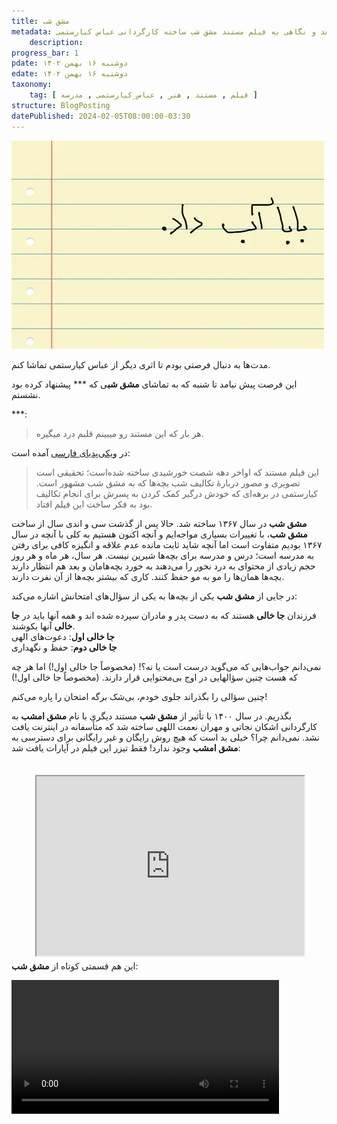 ```yaml
---
title: مشق شب
metadata: نقد و نگاهی به فیلم مستند مشق شب ساخته کارگردانی عباس کیارستمی 
    description: 
progress_bar: 1
pdate: دوشنبه ۱۶ بهمن ۱۴۰۲
edate: دوشنبه ۱۶ بهمن ۱۴۰۲    
taxonomy: 
    tag: [ فیلم , مستند , هنر , عباس_کیارستمی , مدرسه ]
structure: BlogPosting
datePublished: 2024-02-05T08:00:00-03:30
---
```

![ خداحافظ! ](note-paper-background-with-hole-punches_78370-2344.webp?classes=center&loading=lazy)
<div class="align-center">
</div>

مدت‌ها به دنبال فرصتی بودم تا اثری دیگر از عباس کیارستمی تماشا کنم.

این فرصت پیش نیامد تا شنبه که به تماشای **مشق شب**ی که *** پیشنهاد کرده بود نشستم.

***:

> هر بار که این مستند رو میبینم قلبم درد میگیره.

در
<a href=https://web.archive.org/web/20220705082140/https://fa.wikipedia.org/wiki/مشق_شب>
ویکی‌پدیای فارسی</a>
آمده است:

> این فیلم مستند که اواخر دهه شصت خورشیدی ساخته شده‌است؛ تحقیقی است تصویری و مصور دربارهٔ تکالیف شب بچه‌ها که به مشق شب مشهور است. کیارستمی در برهه‌ای که خودش درگیر کمک کردن به پسرش برای انجام تکالیف بود به فکر ساخت این فیلم افتاد.

**مشق شب** در سال ۱۳۶۷ ساخته شد. حالا پس از گذشت سی و اندی سال از ساخت **مشق شب**، با تغییرات بسیاری مواجه‌ایم و آنچه اکنون هستیم به کلی با آنچه در سال ۱۳۶۷ بودیم متفاوت است اما آنچه شاید ثابت مانده عدم علاقه و انگیزه کافی برای رفتن به مدرسه است؛ درس و مدرسه برای بچه‌ها شیرین نیست. هر سال، هر ماه و هر روز حجم زیادی از محتوای به درد نخور را می‌دهند به خورد بچه‌هامان و بعد هم انتظار دارند بچه‌ها همان‌ها را مو به مو حفظ کنند. کاری که بیشتر بچه‌ها از آن نفرت دارند.

در جایی از **مشق شب** یکی از بچه‌ها به یکی از سؤال‌های امتحانش اشاره می‌کند:

فرزندان **جا خالی** هستند که به دست پدر و مادران سپرده شده اند و همه آنها باید در **جا خالی** آنها بکوشند.  
 **جا خالی اول**: دعوت‌های الهی  
 **جا خالی دوم**: حفظ و نگهداری

نمی‌دانم جواب‌هایی که می‌گوید درست است یا نه؟! (مخصوصاً جا خالی اول!) اما هر چه که هست چنین سؤالهایی در اوج بی‌محتوایی قرار دارند. (مخصوصاً جا خالی اول!)

چنین سؤالی را بگذراند جلوی خودم، بی‌شک برگه امتحان را پاره می‌کنم!

بگذریم. در سال ۱۴۰۰ با تأثیر از **مشق شب** مستند دیگری با نام **مشق امشب**  به کارگردانی اشکان نجاتی و مهران نعمت اللهی ساخته شد که متأسفانه در اینترنت یافت نشد. نمی‌دانم چرا؟ خیلی بد است که هیچ روش رایگان و غیر رایگانی برای دسترسی به **مشق امشب** وجود ندارد!   فقط تیزر این فیلم در آپارات یافت شد:
<div>
<style>.h_iframe-aparat_embed_frame{position:relative;}.h_iframe-aparat_embed_frame .ratio{display:block;width:100%;height:auto;}.h_iframe-aparat_embed_frame iframe{position:absolute;top:7.5%;left:7.5%;width:85%;height:100%;}</style><div class="h_iframe-aparat_embed_frame"><span style="display: block;padding-top: 57%"></span><iframe src="https://www.aparat.com/video/video/embed/videohash/UlOu6/vt/frame"  allowFullScreen="true" webkitallowfullscreen="true" mozallowfullscreen="true"></iframe></div>
 </br>
  </div>

این هم قسمتی کوتاه از **مشق شب**:
  
<div class="align-center">
<video width="85%" controls>
<source src="/assets/video/mashghe_shab.mp4" type="video/mp4">
</video>
</div>
